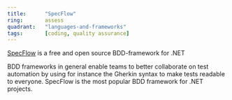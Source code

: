 ```yaml
---
title:      "SpecFlow"
ring:       assess
quadrant:   "languages-and-frameworks"
tags:       [coding, quality assurance]
---
```


[SpecFlow](https://specflow.org) is a free and open source BDD-framework for .NET

BDD frameworks in general enable teams to better collaborate on test automation by using for instance the Gherkin syntax
to make tests readable to everyone. SpecFlow is the most popular BDD framework for .NET projects.
